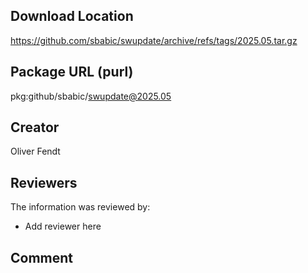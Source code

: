 ## Download Location

https://github.com/sbabic/swupdate/archive/refs/tags/2025.05.tar.gz

## Package URL (purl)

pkg:github/sbabic/swupdate@2025.05

## Creator

Oliver Fendt

## Reviewers

The information was reviewed by:

* Add reviewer here

## Comment

